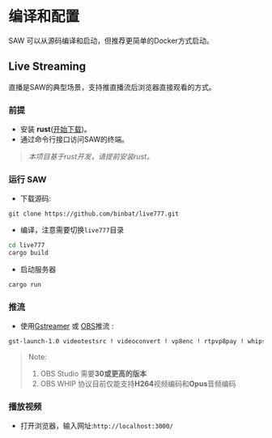 # 编译和配置
SAW 可以从源码编译和启动，但推荐更简单的Docker方式启动。
## Live Streaming
直播是SAW的典型场景，支持推直播流后浏览器直接观看的方式。   
### 前提
- 安装 **rust**([开始下载](https://www.rust-lang.org/tools/install))。   
- 通过命令行接口访问SAW的终端。     
> *本项目基于rust开发，请提前安装rust。*  
### 运行 SAW
- 下载源码: 
```
git clone https://github.com/binbat/live777.git
```
- 编译，注意需要切换```live777```目录
```sh
cd live777
cargo build
```
- 启动服务器
```sh
cargo run
``` 
### 推流
- 使用[Gstreamer](https://gstreamer.freedesktop.org/download/) 或 [OBS](https://github.com/obsproject/obs-studio)推流 :
```sh 
gst-launch-1.0 videotestsrc ! videoconvert ! vp8enc ! rtpvp8pay ! whipsink whip-endpoint="http://localhost:3000/whip/777"
``` 
> Note:   
> 1. OBS Studio 需要**30或更高的版本**        
> 2. OBS WHIP 协议目前仅能支持**H264**视频编码和**Opus**音频编码
  
### 播放视频
- 打开浏览器，输入网址:```http://localhost:3000/```
